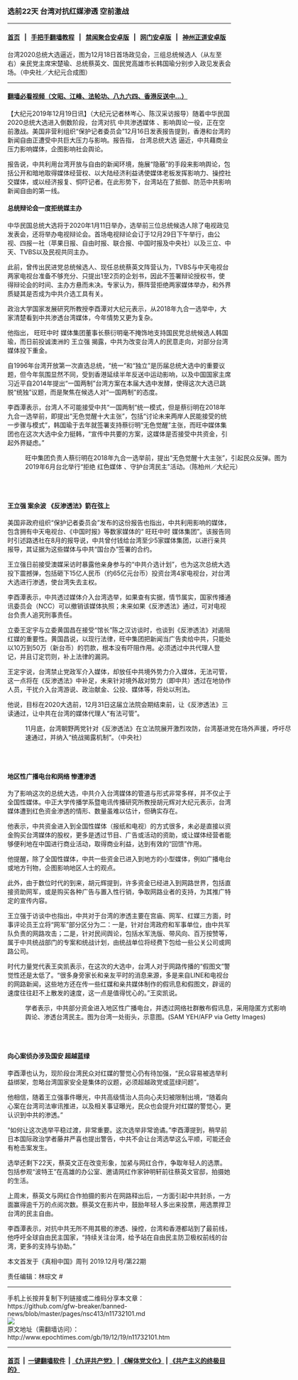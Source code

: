 ### 选前22天 台湾对抗红媒渗透 空前激战
------------------------

#### [首页](https://github.com/gfw-breaker/banned-news/blob/master/README.md) &nbsp;&nbsp;|&nbsp;&nbsp; [手把手翻墙教程](https://github.com/gfw-breaker/guides/wiki) &nbsp;&nbsp;|&nbsp;&nbsp; [禁闻聚合安卓版](https://github.com/gfw-breaker/bn-android) &nbsp;&nbsp;|&nbsp;&nbsp; [网门安卓版](https://github.com/oGate2/oGate) &nbsp;&nbsp;|&nbsp;&nbsp; [神州正道安卓版](https://github.com/SzzdOgate/update) 



<div><img alt="" class="aligncenter wp-post-image" src="http://i.epochtimes.com/assets/uploads/2019/12/26a54eddd9887502f24f4cb3aab39479-600x400.jpg"/>
<div class="red16 caption">
 台湾2020总统大选逼近，图为12月18日首场政见会，三组总统候选人（从左至右）亲民党主席宋楚瑜、总统蔡英文、国民党高雄市长韩国瑜分别步入政见发表会场。（中央社／大纪元合成图）
</div>
</div><hr/>

#### [翻墙必看视频（文昭、江峰、法轮功、八九六四、香港反送中...）](https://github.com/gfw-breaker/banned-news/blob/master/pages/link3.md)

<div><p>
 【大纪元2019年12月19日讯】（大纪元记者林岑心、陈汉采访报导）随着中华民国2020总统大选进入倒数阶段，台湾对抗
 <ok href="http://www.epochtimes.com/gb/tag/%E4%B8%AD%E5%85%B1%E6%B8%97%E9%80%8F%E5%AA%92%E4%BD%93.html">
  中共渗透媒体
 </ok>
 、影响舆论一役，正在空前激战。美国非营利组织“保护记者委员会”12月16日发表报告提到，香港和台湾的新闻自由正遭受中共巨大压力与影响。报告指，
 <ok href="http://www.epochtimes.com/gb/tag/%E5%8F%B0%E6%B9%BE%E6%80%BB%E7%BB%9F%E5%A4%A7%E9%80%89.html">
  台湾总统大选
 </ok>
 逼近，中共藉商业压力影响媒体，企图影响社会舆论。
</p>
<p>
 报告说，中共利用台湾开放与自由的新闻环境，施展“隐蔽”的手段来影响舆论，包括公开和暗地取得媒体经营权、以大陆经济利益诱使媒体老板发挥影响力、操控社交媒体，或以经济报复、恫吓记者。在此形势下，台湾站在了抵御、防范中共影响新闻自由的第一线。
</p>
<h4>
 总统辩论会一度拒统媒主办
</h4>
<p>
 中华民国总统大选将于2020年1月11日举办，选举前三位总统候选人除了电视政见发表会，还将举办电视辩论会。首场电视辩论会订于12月29日下午举行，由公视、四报一社（苹果日报、自由时报、联合报、中国时报及中央社）以及三立、中天、TVBS以及民视共同主办。
</p>
<p>
 此前，曾传出民进党总统候选人、现任总统蔡英文阵营认为，TVBS与中天电视台两家电视台准备不够充分、只提出1至2页的企划书，因此不签署辩论授权书，使得辩论会的时间、主办方悬而未决。专家认为，蔡阵营拒绝两家媒体举办，和外界质疑其是否成为中共介选工具有关。
</p>
<p>
 政治大学国家发展研究所教授李酉潭对大纪元表示，从2018年九合一选举中，大家清楚看到中共渗透台湾媒体，今年情势又更为复杂。
</p>
<p>
 他指出，
 <ok href="http://www.epochtimes.com/gb/tag/%E6%97%BA%E6%97%BA%E4%B8%AD%E6%97%B6.html">
  旺旺中时
 </ok>
 媒体集团董事长蔡衍明毫不掩饰地支持国民党总统候选人韩国瑜，而日前投诚澳洲的
 <ok href="http://www.epochtimes.com/gb/tag/%E7%8E%8B%E7%AB%8B%E5%BC%BA.html">
  王立强
 </ok>
 揭露，中共为改变台湾人的民意走向，对部分台湾媒体投下重金。
</p>
<p>
 自1996年台湾开放第一次直选总统，“统一”和“独立”是历届总统大选中的重要议题，但今年氛围显然不同，受到香港延续半年反送中运动影响，以及中国国家主席习近平自2014年提出“一国两制”台湾方案在本届大选中发酵，使得这次大选已跳脱“统独”议题，而是聚焦在候选人对“一国两制”的态度。
</p>
<p>
 李酉潭表示，台湾人不可能接受中共“一国两制”统一模式，但是蔡衍明在2018年九合一选举前，即提出“无色觉醒十大主张”，包括“讨论未来两岸人民能接受的统一步骤与模式”，韩国瑜于去年就签署支持蔡衍明“无色觉醒”主张，而旺中媒体集团也在这次大选中全力挺韩，“宣传中共要的方案，这媒体是否接受中共资金，引起外界疑虑。”
</p>
<figure class="wp-caption aligncenter" id="attachment_11420875" style="width: 600px">
 <ok href="http://i.epochtimes.com/assets/uploads/2019/07/7b1c70b613e6be505fecfd9d7f0c762c.jpg">
  <img alt="" class="wp-image-11420875 size-large" src="http://i.epochtimes.com/assets/uploads/2019/07/7b1c70b613e6be505fecfd9d7f0c762c-600x400.jpg"/>
 </ok>
 <br/><figcaption class="wp-caption-text">
  旺中集团负责人蔡衍明在2018年九合一选举前，提出“无色觉醒十大主张”，引起民众反弹。图为2019年6月台北举行“拒绝
  <ok href="http://www.epochtimes.com/gb/tag/%E7%BA%A2%E8%89%B2%E5%AA%92%E4%BD%93.html">
   红色媒体
  </ok>
  、守护台湾民主”活动。（陈柏州／大纪元）
 </figcaption><br/>
</figure><br/>
<h4>
 <ok href="http://www.epochtimes.com/gb/tag/%E7%8E%8B%E7%AB%8B%E5%BC%BA.html">
  王立强
 </ok>
 案余波 《反渗透法》箭在弦上
</h4>
<p>
 美国非政府组织“保护记者委员会”发布的这份报告也指出，中共利用影响的媒体，包含拥有中天电视台、《中国时报》等数家媒体的“
 <ok href="http://www.epochtimes.com/gb/tag/%E6%97%BA%E6%97%BA%E4%B8%AD%E6%97%B6.html">
  旺旺中时
 </ok>
 媒体集团”。该报告同时引述路透社在8月的报导说，中共曾付钱给台湾至少5家媒体集团，以进行亲共报导，其证据为这些媒体与中共“国台办”签署的合约。
</p>
<p>
 王立强日前接受澳媒采访时暴露他亲身参与的“中共介选计划”，也为这次总统大选投下震撼弹，包括砸下15亿人民币（约65亿元台币）投资台湾4家电视台，对台湾大选进行渗透，使台湾失去主权。
</p>
<p>
 李酉潭表示，中共透过媒体介入台湾选举，如果查有实据，情节属实，国家传播通讯委员会（NCC）可以撤销该媒体执照；未来如果《反渗透法》通过，可对电视台负责人追究刑事责任。
</p>
<p>
 立委王定宇与立委黄国昌在接受“馆长”陈之汉访谈时，也谈到《反渗透法》对遏阻红媒的重要性。黄国昌说，以现行法律，旺中集团把新闻当广告卖给中共，只能处以10万到50万（新台币）的罚款，根本没有吓阻作用。必须透过中共代理人登记，并且订定罚则，补上法律的漏洞。
</p>
<p>
 王定宇说，台湾禁止党政军介入媒体，却放任中共境外势力介入媒体，无法可管，这一点将在《反渗透法》中补足，未来针对境外敌对势力（即中共）透过在地协作人员，干扰介入台湾游说、政治献金、公投、媒体等，将处以刑法。
</p>
<p>
 他说，目标在2020大选前，12月31日这届立法院会期结束前，让《反渗透法》三读通过，让中共在台湾的媒体代理人“有法可管”。
</p>
<figure class="wp-caption aligncenter" id="attachment_11732131" style="width: 600px">
 <ok href="http://i.epochtimes.com/assets/uploads/2019/12/20191128PHO0034l.jpg">
  <img alt="" class="wp-image-11732131 size-large" src="http://i.epochtimes.com/assets/uploads/2019/12/20191128PHO0034l-600x407.jpg"/>
 </ok>
 <br/><figcaption class="wp-caption-text">
  11月底，台湾朝野两党针对《反渗透法》在立法院展开激烈攻防，台湾基进党在场外声援，呼吁尽速通过，并纳入“统战揭露机制”。（中央社）
 </figcaption><br/>
</figure><br/>
<h4>
 地区性广播电台和网络 惨遭渗透
</h4>
<p>
 为了影响这次的总统大选，中共介入台湾媒体的管道与形式非常多样，并不仅止于全国性媒体。中正大学传播学系暨电讯传播研究所教授胡元辉对大纪元表示，台湾媒体遭到红色资金渗透的情形、数量虽难以估计，但确实存在。
</p>
<p>
 他表示，中共资金进入到全国性媒体（报纸和电视）的方式很多，未必是直接以资金购买台湾媒体的股权，更多是透过节目、广告或活动的资助，或让媒体经营者能够便利地在中国进行商业活动，取得商业利益，达到有效的“回馈”作用。
</p>
<p>
 他提醒，除了全国性媒体，中共一些资金已进入到地方的小型媒体，例如广播电台或地方刊物，企图影响地区人士的观点。
</p>
<p>
 此外，由于数位时代的到来，胡元辉提到，许多资金已经进入到网路世界，包括直接资助网军，或是购买各种广告与置入性行销，争取网路业者的支持，为其推广特定的宣传内容。
</p>
<p>
 王立强于访谈中也指出，中共对于台湾的渗透主要在宫庙、网军、红媒三方面，时事评论员王立将“网军”部分区分为二：一是，针对台湾政府和军事单位，由中共军队负责的网路攻击；二是，针对民间舆论，包括水军洗版、带风向、百万按赞等，属于中共统战部门的专案和统战计划，由统战单位将经费下包给一些公关公司或网路公司。
</p>
<p>
 时代力量党代表王奕凯表示，在这次的大选中，台湾人对于网路传播的“假图文”警觉性还是太低了。“很多身旁家长和亲友平时的消息来源，多是来自LINE和电视台的网路新闻，这些地方还在传一些红媒和亲共媒体制作的假讯息和假图文，辟谣的速度往往赶不上散发的速度，这一点是值得忧心的。”王奕凯说。
</p>
<figure class="wp-caption aligncenter" id="attachment_11732139" style="width: 600px">
 <ok href="http://i.epochtimes.com/assets/uploads/2019/12/GettyImages-1054804064.jpg">
  <img alt="" class="wp-image-11732139 size-large" src="http://i.epochtimes.com/assets/uploads/2019/12/GettyImages-1054804064-600x406.jpg"/>
 </ok>
 <br/><figcaption class="wp-caption-text">
  学者表示，中共部分资金进入地区性广播电台，并透过网络社群散布假讯息，采用隐匿方式影响舆论、渗透台湾民主。图为台湾一处街头，示意图。(SAM YEH/AFP via Getty Images)
 </figcaption><br/>
</figure><br/>
<h4>
 向心案侦办涉及国安 超越蓝绿
</h4>
<p>
 李酉潭也认为，现阶段台湾民众对红媒的警觉心仍有待加强，“民众容易被选举利益绑架，忽略台湾国家安全是集体的议题，必须超越政党或蓝绿问题”。
</p>
<p>
 他相信，随着王立强事件曝光，中共高级情治人员向心夫妇被限制出境，“随着向心案在台湾司法审讯推进，以及相关事证曝光，民众也会提升对红媒的警觉心，更认识到中共的渗透。”
</p>
<p>
 “如何让这次选举平稳过渡，非常重要。这次选举非常诡谲。”李酉潭提到，稍早前日本国际政治学者藤井严喜也提出警告，中共不会让台湾选举这么平顺，可能还会有枪击案发生。
</p>
<p>
 选举还剩下22天，蔡英文正在改变形象，加紧与网红合作，争取年轻人的选票。包括参观“波特王”在高雄的办公室、邀请网红作家钟明轩前往蔡英文官邸，拍摄她的生活。
</p>
<p>
 上周末，蔡英文与网红合作拍摄的影片在网路释出后，一方面引起中共封杀，一方面赢得逾千万的点阅次数。蔡英文在影片中，鼓励年轻人多出来投票，用选票捍卫台湾的民主自由。
</p>
<p>
 李酉潭表示，对抗中共无所不用其极的渗透、操控，台湾和香港都站到了最前线，他呼吁全球自由民主国家，“持续关注台湾，给予站在自由民主防卫极权前线的台湾，更多的支持与协助。”
</p>
<p>
 本文首发于《真相中国》周刊 2019.12月号/第22期
</p>
<p>
 责任编辑：林琮文 #
</p>
</div>
<hr/>
手机上长按并复制下列链接或二维码分享本文章：<br/>
https://github.com/gfw-breaker/banned-news/blob/master/pages/nsc413/n11732101.md <br/>
<a href='https://github.com/gfw-breaker/banned-news/blob/master/pages/nsc413/n11732101.md'><img src='https://github.com/gfw-breaker/banned-news/blob/master/pages/nsc413/n11732101.md.png'/></a> <br/>
原文地址（需翻墙访问）：http://www.epochtimes.com/gb/19/12/19/n11732101.htm


------------------------
#### [首页](https://github.com/gfw-breaker/banned-news/blob/master/README.md) &nbsp;|&nbsp; [一键翻墙软件](https://github.com/gfw-breaker/nogfw/blob/master/README.md) &nbsp;| [《九评共产党》](https://github.com/gfw-breaker/9ping.md/blob/master/README.md#九评之一评共产党是什么) | [《解体党文化》](https://github.com/gfw-breaker/jtdwh.md/blob/master/README.md) | [《共产主义的终极目的》](https://github.com/gfw-breaker/gczydzjmd.md/blob/master/README.md)


<img src='http://gfw-breaker.win/banned-news/pages/nsc413/n11732101.md' width='0px' height='0px'/>